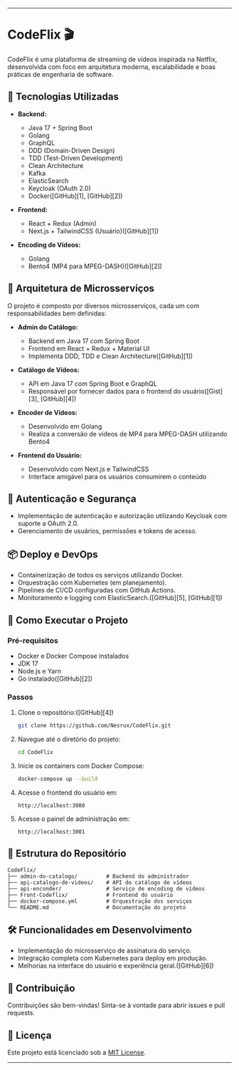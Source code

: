 
---

# CodeFlix 🎬

CodeFlix é uma plataforma de streaming de vídeos inspirada na Netflix, desenvolvida com foco em arquitetura moderna, escalabilidade e boas práticas de engenharia de software.

## 🔧 Tecnologias Utilizadas

* **Backend:**

  * Java 17 + Spring Boot
  * Golang
  * GraphQL
  * DDD (Domain-Driven Design)
  * TDD (Test-Driven Development)
  * Clean Architecture
  * Kafka
  * ElasticSearch
  * Keycloak (OAuth 2.0)
  * Docker([GitHub][1], [GitHub][2])

* **Frontend:**

  * React + Redux (Admin)
  * Next.js + TailwindCSS (Usuário)([GitHub][1])

* **Encoding de Vídeos:**

  * Golang
  * Bento4 (MP4 para MPEG-DASH)([GitHub][2])

## 🧩 Arquitetura de Microsserviços

O projeto é composto por diversos microsserviços, cada um com responsabilidades bem definidas:

* **Admin do Catálogo:**

  * Backend em Java 17 com Spring Boot
  * Frontend em React + Redux + Material UI
  * Implementa DDD, TDD e Clean Architecture([GitHub][1])

* **Catálogo de Vídeos:**

  * API em Java 17 com Spring Boot e GraphQL
  * Responsável por fornecer dados para o frontend do usuário([Gist][3], [GitHub][4])

* **Encoder de Vídeos:**

  * Desenvolvido em Golang
  * Realiza a conversão de vídeos de MP4 para MPEG-DASH utilizando Bento4

* **Frontend do Usuário:**

  * Desenvolvido com Next.js e TailwindCSS
  * Interface amigável para os usuários consumirem o conteúdo

## 🔐 Autenticação e Segurança

* Implementação de autenticação e autorização utilizando Keycloak com suporte a OAuth 2.0.
* Gerenciamento de usuários, permissões e tokens de acesso.

## 📦 Deploy e DevOps

* Containerização de todos os serviços utilizando Docker.
* Orquestração com Kubernetes (em planejamento).
* Pipelines de CI/CD configuradas com GitHub Actions.
* Monitoramento e logging com ElasticSearch.([GitHub][5], [GitHub][1])

## 🚀 Como Executar o Projeto

### Pré-requisitos

* Docker e Docker Compose instalados
* JDK 17
* Node.js e Yarn
* Go instalado([GitHub][2])

### Passos

1. Clone o repositório:([GitHub][4])

   ```bash
   git clone https://github.com/Nesrux/CodeFlix.git

   ```
2. Navegue até o diretório do projeto:

   ```bash
   cd CodeFlix

   ```
3. Inicie os containers com Docker Compose:

   ```bash
   docker-compose up --build

   ```
4. Acesse o frontend do usuário em:

   ```
   http://localhost:3000

   ```
5. Acesse o painel de administração em:

   ```
   http://localhost:3001

   ```

## 📁 Estrutura do Repositório

```
CodeFlix/
├── admin-do-catalogo/         # Backend do administrador
├── api-catalogo-de-videos/    # API do catálogo de vídeos
├── api-enconder/              # Serviço de encoding de vídeos
├── Front-Codeflix/            # Frontend do usuário
├── docker-compose.yml         # Orquestração dos serviços
└── README.md                  # Documentação do projeto
```



## 🛠️ Funcionalidades em Desenvolvimento

* Implementação do microsserviço de assinatura do serviço.
* Integração completa com Kubernetes para deploy em produção.
* Melhorias na interface do usuário e experiência geral.([GitHub][6])

## 🤝 Contribuição

Contribuições são bem-vindas! Sinta-se à vontade para abrir issues e pull requests.

## 📄 Licença

Este projeto está licenciado sob a [MIT License](LICENSE).

---
